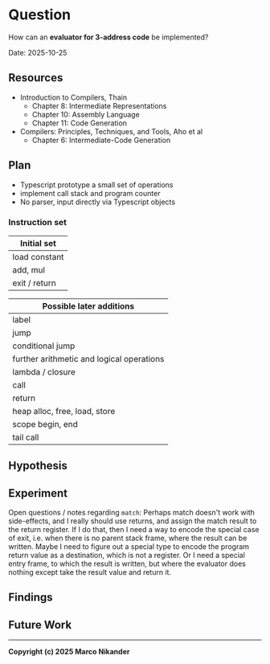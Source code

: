 # Question
<!-- What am I figuring out? -->

How can an **evaluator for 3-address code** be implemented?

Date: 2025-10-25

## Resources
<!-- Where can I find relevant information? -->

- Introduction to Compilers, Thain
    - Chapter 8: Intermediate Representations
    - Chapter 10: Assembly Language
    - Chapter 11: Code Generation
- Compilers: Principles, Techniques, and Tools, Aho et al
    - Chapter 6: Intermediate-Code Generation

## Plan
<!-- What do I want to do? -->

- Typescript prototype a small set of operations
- implement call stack and program counter
- No parser, input directly via Typescript objects


### Instruction set

|Initial set |
| --- |
| load constant |
| add, mul |
| exit / return |

| Possible later additions |
| --- |
| label |
| jump |
| conditional jump |
| further arithmetic and logical operations |
| lambda / closure |
| call |
| return |
| heap alloc, free, load, store |
| scope begin, end |
| tail call |



## Hypothesis
<!-- What do I think is going to happen? -->



## Experiment
<!-- What did I do? -->
<!-- How do you run the code? -->

Open questions / notes regarding `match`: 
Perhaps match doesn't work with side-effects, and I really should use returns, and assign the match result to the return register.
If I do that, then I need a way to encode the special case of exit, i.e. when there is no parent stack frame, where the result can be written.
Maybe I need to figure out a special type to encode the program return value as a destination, which is not a register.
Or I need a special entry frame, to which the result is written, but where the evaluator does nothing except take the result value and return it.

## Findings
<!-- What did I learn? -->



## Future Work
<!-- Are there follow-up questions? -->
<!-- Can I create a concrete ticket/issue from this? -->



---
**Copyright (c) 2025 Marco Nikander**
